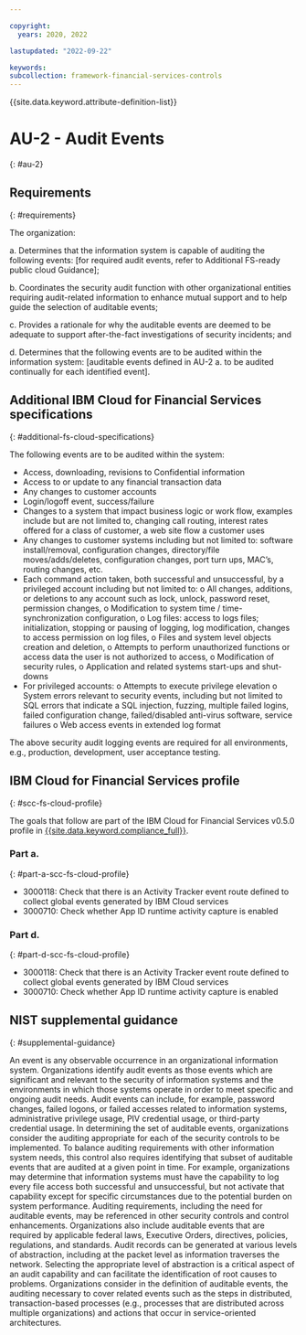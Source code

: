 ```yaml
---

copyright:
  years: 2020, 2022

lastupdated: "2022-09-22"

keywords: 
subcollection: framework-financial-services-controls
---
```


{{site.data.keyword.attribute-definition-list}}

# AU-2 - Audit Events
{: #au-2}

## Requirements
{: #requirements}

The organization:

a. Determines that the information system is capable of auditing the following events: [for required audit events, refer to Additional FS-ready public cloud Guidance];

b. Coordinates the security audit function with other organizational entities requiring audit-related information to enhance mutual support and to help guide the selection of auditable events;

c. Provides a rationale for why the auditable events are deemed to be adequate to support after-the-fact investigations of security incidents; and

d. Determines that the following events are to be audited within the information system: [auditable events defined in AU-2 a. to be audited continually for each identified event].

## Additional IBM Cloud for Financial Services specifications
{: #additional-fs-cloud-specifications}

The following events are to be audited within the system:
- Access, downloading, revisions to Confidential information
- Access to or update to any financial transaction data
- Any changes to customer accounts
- Login/logoff event, success/failure
- Changes to a system that impact business logic or work flow, examples include but are not limited to, changing call routing, interest rates offered for a class of customer, a web site flow a customer uses
- Any changes to customer systems including but not limited to: software install/removal, configuration changes, directory/file moves/adds/deletes, configuration changes, port turn ups, MAC’s, routing changes, etc.
- Each command action taken, both successful and unsuccessful, by a privileged account including but not limited to:
     o All changes, additions, or deletions to any account such as lock, unlock, password reset, permission changes,
     o Modification to system time / time-synchronization configuration,
     o Log files: access to logs files; initialization, stopping or pausing of logging, log modification, changes to access permission on log files,
     o Files and system level objects creation and deletion,
     o Attempts to perform unauthorized functions or access data the user is not authorized to access,
     o Modification of security rules,
     o Application and related systems start-ups and shut-downs
- For privileged accounts:
     o Attempts to execute privilege elevation
     o System errors relevant to security events, including but not limited to SQL errors that indicate a SQL injection, fuzzing, multiple failed logins, failed configuration change, failed/disabled anti-virus software, service failures
     o Web access events in extended log format

The above security audit logging events are required for all environments, e.g., production, development, user acceptance testing.

## IBM Cloud for Financial Services profile
{: #scc-fs-cloud-profile}

The goals that follow are part of the IBM Cloud for Financial Services v0.5.0 profile in [{{site.data.keyword.compliance_full}}](/docs/security-compliance?topic=security-compliance-getting-started).

### Part a.
{: #part-a-scc-fs-cloud-profile}

- 3000118: Check that there is an Activity Tracker event route defined to collect global events generated by IBM Cloud services
- 3000710: Check whether App ID runtime activity capture is enabled

### Part d.
{: #part-d-scc-fs-cloud-profile}

- 3000118: Check that there is an Activity Tracker event route defined to collect global events generated by IBM Cloud services
- 3000710: Check whether App ID runtime activity capture is enabled

## NIST supplemental guidance
{: #supplemental-guidance}

An event is any observable occurrence in an organizational information system. Organizations identify audit events as those events which are significant and relevant to the security of information systems and the environments in which those systems operate in order to meet specific and ongoing audit needs. Audit events can include, for example, password changes, failed logons, or failed accesses related to information systems, administrative privilege usage, PIV credential usage, or third-party credential usage. In determining the set of auditable events, organizations consider the auditing appropriate for each of the security controls to be implemented. To balance auditing requirements with other information system needs, this control also requires identifying that subset of auditable events that are audited at a given point in time. For example, organizations may determine that information systems must have the capability to log every file access both successful and unsuccessful, but not activate that capability except for specific circumstances due to the potential burden on system performance. Auditing requirements, including the need for auditable events, may be referenced in other security controls and control enhancements. Organizations also include auditable events that are required by applicable federal laws, Executive Orders, directives, policies, regulations, and standards. Audit records can be generated at various levels of abstraction, including at the packet level as information traverses the network. Selecting the appropriate level of abstraction is a critical aspect of an audit capability and can facilitate the identification of root causes to problems. Organizations consider in the definition of auditable events, the auditing necessary to cover related events such as the steps in distributed, transaction-based processes (e.g., processes that are distributed across multiple organizations) and actions that occur in service-oriented architectures.

